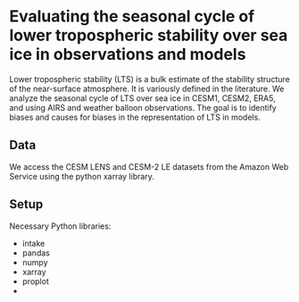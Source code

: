 # Evaluating the seasonal cycle of lower tropospheric stability over sea ice in observations and models

Lower tropospheric stability (LTS) is a bulk estimate of the stability structure of the near-surface atmosphere. It is variously defined in the literature. We analyze the seasonal cycle of LTS over sea ice in CESM1, CESM2, ERA5, and using AIRS and weather balloon observations. The goal is to identify biases and causes for biases in the representation of LTS in models.

## Data
We access the CESM LENS and CESM-2 LE datasets from the Amazon Web Service using the python xarray library.


## Setup
Necessary Python libraries:
- intake
- pandas
- numpy
- xarray
- proplot
- 